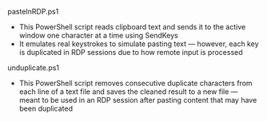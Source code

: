 pasteInRDP.ps1

- This PowerShell script reads clipboard text and sends it to the active window one character at a time using SendKeys
- It emulates real keystrokes to simulate pasting text — however, each key is duplicated in RDP sessions due to how remote input is processed

unduplicate.ps1

- This PowerShell script removes consecutive duplicate characters from each line of a text file and saves the cleaned result to a new file — meant to be used in an RDP session after pasting content that may have been duplicated
